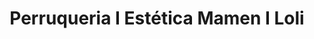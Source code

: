 ---
title: "Perruqueria I Estética Mamen I Loli"
url: /torrent/perruqueria-i-estetica-mamen-i-loli/
shop: Friseur
---